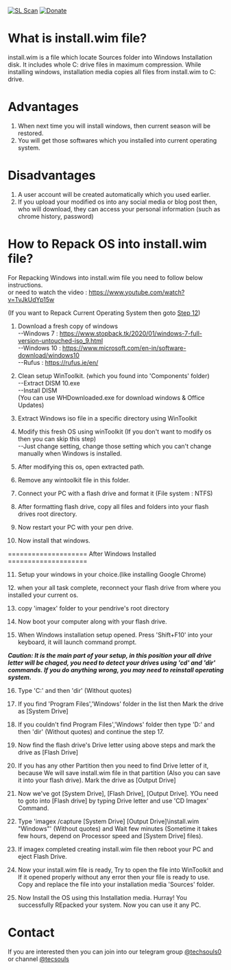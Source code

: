[![SL Scan](https://github.com/BiltuDas1/RepackInstalledWindows/actions/workflows/shiftleft-analysis.yml/badge.svg)](https://github.com/BiltuDas1/RepackInstalledWindows/actions/workflows/shiftleft-analysis.yml)
[![Donate](https://img.shields.io/badge/Buy%20me%20a-Coffee-blue.svg)](https://www.buymeacoffee.com/stopback)
# What is install.wim file?
install.wim is a file which locate Sources folder into Windows Installation disk. It includes whole C: drive files in maximum compression. While installing windows, installation media copies all files from install.wim to C: drive.

# Advantages
1. When next time you will install windows, then current season will be restored.
2. You will get those softwares which you installed into current operating system.

# Disadvantages
1. A user account will be created automatically which you used earlier.
2. If you upload your modified os into any social media or blog post then, who will download, they can access your personal information (such as chrome history, password)

# How to Repack OS into install.wim file?
For Repacking Windows into install.wim file you need to follow below instructions.  
or need to watch the video : https://www.youtube.com/watch?v=TvJkUdYp15w


(If you want to Repack Current Operating System then goto [Step 12](#current-os))

1. Download a fresh copy of windows  
--Windows 7  : https://www.stopback.tk/2020/01/windows-7-full-version-untouched-iso_9.html  
--Windows 10 : https://www.microsoft.com/en-in/software-download/windows10  
--Rufus      : https://rufus.ie/en/

2. Clean setup WinToolkit. (which you found into 'Components' folder)  
--Extract DISM 10.exe  
--Install DISM  
(You can use WHDownloaded.exe for download windows & Office Updates)

3. Extract Windows iso file in a specific directory using WinToolkit

4. Modify this fresh OS using winToolkit (If you don't want to modify os then you can skip this step)  
--Just change setting, change those setting which you can't change manually when Windows is installed.

5. After modifying this os, open extracted path.

6. Remove any wintoolkit file in this folder.

7. Connect your PC with a flash drive and format it (File system : NTFS)

8. After formatting flash drive, copy all files and folders into your flash drives root directory.

9. Now restart your PC with your pen drive.

10. Now install that windows.

==================== After Windows Installed ====================

11. Setup your windows in your choice.(like installing Google Chrome)

<p id='current-os'>12. when your all task complete, reconnect your flash drive from where you installed your current os.</p>

13. copy 'imagex' folder to your pendrive's root directory

14. Now boot your computer along with your flash drive.

15. When Windows installation setup opened. Press 'Shift+F10' into your keyboard, it will launch command prompt.

***Caution: It is the main part of your setup, in this position your all drive letter will be chaged, you need to detect your drives using 'cd' and 'dir' commands. If you do anything wrong, you may need to reinstall operating system.***

16. Type 'C:' and then 'dir' (Without quotes)

17. If you find 'Program Files','Windows' folder in the list then Mark the drive as [System Drive]

18. If you couldn't find Program Files','Windows' folder then type 'D:' and then 'dir' (Without quotes) and continue the step 17.

19. Now find the flash drive's Drive letter using above steps and mark the drive as [Flash Drive]

20. If you has any other Partition then you need to find Drive letter of it, because We will save install.wim file in that partition (Also you can save it into your flash drive). Mark the drive as [Output Drive]

21. Now we've got [System Drive], [Flash Drive], [Output Drive]. YOu need to goto into [Flash drive] by typing Drive letter and use 'CD Imagex' Command.

22. Type 'imagex /capture [System Drive] [Output Drive]\install.wim "Windows"' (Without quotes) and Wait few minutes (Sometime it takes few hours, depend on Processor speed and [System Drive] files).

23. If imagex completed creating install.wim file then reboot your PC and eject Flash Drive.

24. Now your install.wim file is ready, Try to open the file into WinToolkit and If it opened properly without any error then your file is ready to use. Copy and replace the file into your installation media 'Sources' folder.

25. Now Install the OS using this Installation media. Hurray! You successfully REpacked your system. Now you can use it any PC.

# Contact
If you are interested then you can join into our telegram group [@techsouls0](https://t.me/techsouls0) or channel [@tecsouls](https://t.me/tecsouls)
